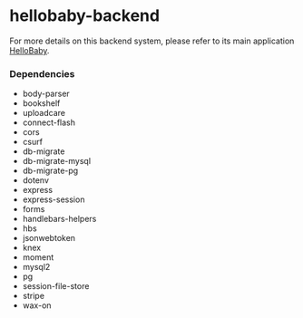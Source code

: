 # hellobaby-backend

For more details on this backend system, please refer to its main application [HelloBaby](https://github.com/hkgnp/hellobaby).

### Dependencies

- body-parser
- bookshelf
- uploadcare
- connect-flash
- cors
- csurf
- db-migrate
- db-migrate-mysql
- db-migrate-pg
- dotenv
- express
- express-session
- forms
- handlebars-helpers
- hbs
- jsonwebtoken
- knex
- moment
- mysql2
- pg
- session-file-store
- stripe
- wax-on
